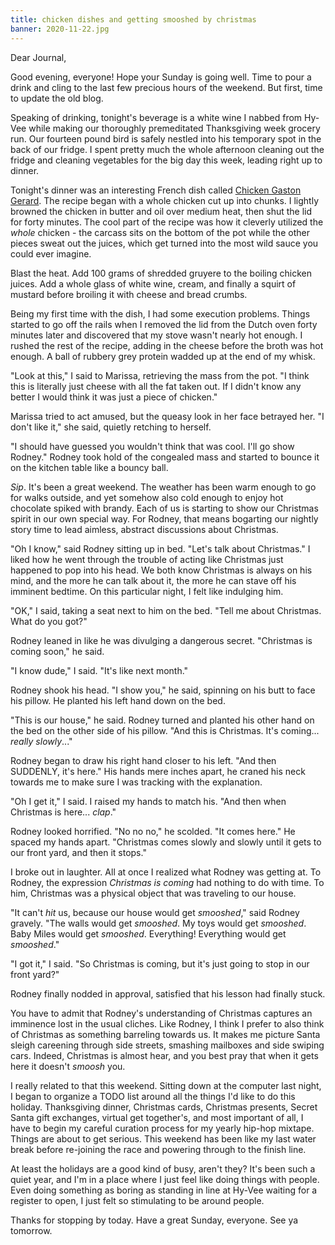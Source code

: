 ```yaml
---
title: chicken dishes and getting smooshed by christmas
banner: 2020-11-22.jpg
---
```


Dear Journal,

Good evening, everyone! Hope your Sunday is going well.  Time to pour
a drink and cling to the last few precious hours of the weekend.  But
first, time to update the old blog.

Speaking of drinking, tonight's beverage is a white wine I nabbed from
Hy-Vee while making our thoroughly premeditated Thanksgiving week
grocery run.  Our fourteen pound bird is safely nestled into his
temporary spot in the back of our fridge.  I spent pretty much the
whole afternoon cleaning out the fridge and cleaning vegetables for
the big day this week, leading right up to dinner.

Tonight's dinner was an interesting French dish called [Chicken Gaston
Gerard].  The recipe began with a whole chicken cut up into chunks. I
lightly browned the chicken in butter and oil over medium heat, then
shut the lid for forty minutes.  The cool part of the recipe was how
it cleverly utilized the _whole_ chicken - the carcass sits on the bottom
of the pot while the other pieces sweat out the juices, which get
turned into the most wild sauce you could ever imagine.

Blast the heat.  Add 100 grams of shredded gruyere to the boiling
chicken juices.  Add a whole glass of white wine, cream, and finally a
squirt of mustard before broiling it with cheese and bread crumbs.

Being my first time with the dish, I had some execution problems.
Things started to go off the rails when I removed the lid from the
Dutch oven forty minutes later and discovered that my stove wasn't
nearly hot enough.  I rushed the rest of the recipe, adding in the
cheese before the broth was hot enough.  A ball of rubbery grey
protein wadded up at the end of my whisk.

"Look at this," I said to Marissa, retrieving the mass from the pot.
"I think this is literally just cheese with all the fat taken out.  If
I didn't know any better I would think it was just a piece of
chicken."

Marissa tried to act amused, but the queasy look in her face betrayed
her.  "I don't like it," she said, quietly retching to herself.

"I should have guessed you wouldn't think that was cool.  I'll go show
Rodney."  Rodney took hold of the congealed mass and started to bounce
it on the kitchen table like a bouncy ball.

[Chicken Gaston Gerard]: https://youtu.be/bFHe6hpoQGM

_Sip_.  It's been a great weekend.  The weather has been warm enough
to go for walks outside, and yet somehow also cold enough to enjoy hot
chocolate spiked with brandy.  Each of us is starting to show our
Christmas spirit in our own special way.  For Rodney, that means
bogarting our nightly story time to lead aimless, abstract discussions
about Christmas.

"Oh I know," said Rodney sitting up in bed.  "Let's talk about
Christmas."  I liked how he went through the trouble of acting like
Christmas just happened to pop into his head.  We both know Christmas
is always on his mind, and the more he can talk about it, the more he
can stave off his imminent bedtime.  On this particular night, I felt
like indulging him.

"OK," I said, taking a seat next to him on the bed.  "Tell me about
Christmas.  What do you got?"

Rodney leaned in like he was divulging a dangerous secret.  "Christmas
is coming soon," he said.

"I know dude," I said.  "It's like next month."

Rodney shook his head.  "I show you," he said, spinning on his butt to
face his pillow.  He planted his left hand down on the bed.

"This is our house," he said.  Rodney turned and planted his other
hand on the bed on the other side of his pillow.  "And this is
Christmas.  It's coming... _really slowly_..."

Rodney began to draw his right hand closer to his left.  "And then
SUDDENLY, it's here."  His hands mere inches apart, he craned his neck
towards me to make sure I was tracking with the explanation.

"Oh I get it," I said.  I raised my hands to match his.  "And then
when Christmas is here... _clap_."

Rodney looked horrified.  "No no no," he scolded.  "It comes here."
He spaced my hands apart.  "Christmas comes slowly and slowly until it
gets to our front yard, and then it stops."

I broke out in laughter.  All at once I realized what Rodney was
getting at.  To Rodney, the expression _Christmas is coming_ had
nothing to do with time.  To him, Christmas was a physical object that
was traveling to our house.

"It can't _hit_ us, because our house would get _smooshed_," said
Rodney gravely.  "The walls would get _smooshed_.  My toys would get
_smooshed_.  Baby Miles would get _smooshed_.  Everything!  Everything
would get _smooshed_."

"I got it," I said.  "So Christmas is coming, but it's just going to
stop in our front yard?"

Rodney finally nodded in approval, satisfied that his lesson had
finally stuck.

You have to admit that Rodney's understanding of Christmas captures an
imminence lost in the usual cliches.  Like Rodney, I think I prefer to
also think of Christmas as something barreling towards us.  It makes
me picture Santa sleigh careening through side streets, smashing
mailboxes and side swiping cars.  Indeed, Christmas is almost hear,
and you best pray that when it gets here it doesn't _smoosh_ you.

I really related to that this weekend.  Sitting down at the computer
last night, I began to organize a TODO list around all the things I'd
like to do this holiday.  Thanksgiving dinner, Christmas cards,
Christmas presents, Secret Santa gift exchanges, virtual get
together's, and most important of all, I have to begin my careful
curation process for my yearly hip-hop mixtape.  Things are about to
get serious.  This weekend has been like my last water break before
re-joining the race and powering through to the finish line.

At least the holidays are a good kind of busy, aren't they?  It's been
such a quiet year, and I'm in a place where I just feel like doing
things with people.  Even doing something as boring as standing in
line at Hy-Vee waiting for a register to open, I just felt so
stimulating to be around people.

Thanks for stopping by today.  Have a great Sunday, everyone.  See ya
tomorrow.
